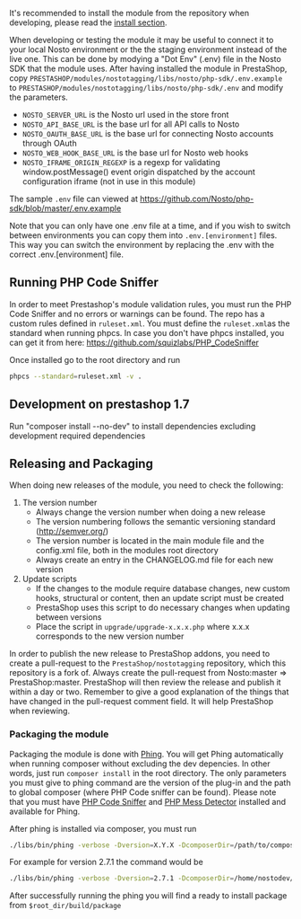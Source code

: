 It's recommended to install the module from the repository when developing, please read the [install section](Installing#repository).

When developing or testing the module it may be useful to connect it to your local Nosto environment  or the the staging environment instead of the live one. This can be done by modying a "Dot Env" (.env) file in the Nosto SDK that the module uses. After having installed the module in PrestaShop, copy `PRESTASHOP/modules/nostotagging/libs/nosto/php-sdk/.env.example` to `PRESTASHOP/modules/nostotagging/libs/nosto/php-sdk/.env` and modify the parameters.

* `NOSTO_SERVER_URL` is the Nosto url used in the store front 
* `NOSTO_API_BASE_URL` is the base url for all API calls to Nosto
* `NOSTO_OAUTH_BASE_URL` is the base url for connecting Nosto accounts through OAuth
* `NOSTO_WEB_HOOK_BASE_URL` is the base url for Nosto web hooks
* `NOSTO_IFRAME_ORIGIN_REGEXP` is a regexp for validating window.postMessage() event origin dispatched by the account configuration iframe (not in use in this module)

The sample `.env` file can viewed at https://github.com/Nosto/php-sdk/blob/master/.env.example

Note that you can only have one .env file at a time, and if you wish to switch between environments you can copy them into `.env.[environment]` files. This way you can switch the environment by replacing the .env with the correct .env.[environment] file.

## Running PHP Code Sniffer
In order to meet Prestashop's module validation rules, you must run the PHP Code Sniffer and no errors or warnings can be found. The repo has a custom rules defined in `ruleset.xml`. You must define the `ruleset.xml`as the standard when running phpcs. In case you don't have phpcs installed, you can get it from here: https://github.com/squizlabs/PHP_CodeSniffer    

Once installed go to the root directory and run 
```bash
phpcs --standard=ruleset.xml -v .
```   

## Development on prestashop 1.7
Run "composer install --no-dev" to install dependencies excluding development required dependencies

## Releasing and Packaging

When doing new releases of the module, you need to check the following:

1. The version number
    * Always change the version number when doing a new release
    * The version numbering follows the semantic versioning standard (http://semver.org/)
    * The version number is located in the main module file and the config.xml file, both in the modules root directory 
    * Always create an entry in the CHANGELOG.md file for each new version
2. Update scripts
    * If the changes to the module require database changes, new custom hooks, structural or content, then an update script must be created
    * PrestaShop uses this script to do necessary changes when updating between versions
    * Place the script in `upgrade/upgrade-x.x.x.php` where x.x.x corresponds to the new version number

In order to publish the new release to PrestaShop addons, you need to create a pull-request to the `PrestaShop/nostotagging` repository, which this repository is a fork of. Always create the pull-request from Nosto:master => PrestaShop:master. PrestaShop will then review the release and publish it within a day or two. Remember to give a good explanation of the things that have changed in the pull-request comment field. It will help PrestaShop when reviewing.

### Packaging the module
Packaging the module is done with [Phing](https://www.phing.info/). You will get Phing automatically when running composer without excluding the dev depencies. In other words, just run `composer install` in the root directory. The only parameters you must give to phing command are the version of the plug-in and the path to global composer (where PHP Code sniffer can be found). Please note that you must have [PHP Code Sniffer](https://github.com/squizlabs/PHP_CodeSniffer) and [PHP Mess Detector](https://phpmd.org/) installed and available for Phing.  

After phing is installed via composer, you must run

```bash
./libs/bin/phing -verbose -Dversion=X.Y.X -DcomposerDir=/path/to/composer
```

For example for version 2.7.1 the command would be 
```bash
./libs/bin/phing -verbose -Dversion=2.7.1 -DcomposerDir=/home/nostodev/.composer
```

After successfully running the phing you will find a ready to install package from `$root_dir/build/package` 